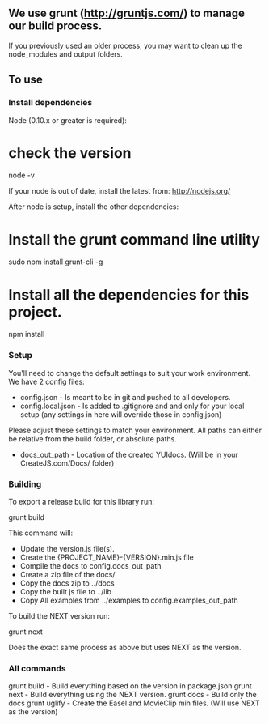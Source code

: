 ## We use grunt (http://gruntjs.com/) to manage our build process.

If you previously used an older process, you may want to clean up the node_modules and output folders.

## To use

### Install dependencies

Node (0.10.x or greater is required):

   # check the version
   node -v

If your node is out of date, install the latest from:
http://nodejs.org/

After node is setup, install the other dependencies:

   # Install the grunt command line utility
   sudo npm install grunt-cli -g

   # Install all the dependencies for this project.
   npm install

### Setup

You'll need to change the default settings to suit your work environment.
We have 2 config files:

* config.json - Is meant to be in git and pushed to all developers.
* config.local.json - Is added to .gitignore and and only for your local setup (any settings in here will override those in config.json)

Please adjust these settings to match your environment. All paths can either be relative from the build folder, or absolute paths.

* docs_out_path - Location of the created YUIdocs. (Will be in your CreateJS.com/Docs/ folder)

### Building
To export a release build for this library run:

   grunt build

This command will:

* Update the version.js file(s).
* Create the {PROJECT_NAME}-{VERSION}.min.js file
* Compile the docs to config.docs_out_path
* Create a zip file of the docs/
* Copy the docs zip to ../docs
* Copy the built js file to ../lib
* Copy All examples from ../examples to config.examples_out_path

To build the NEXT version run:

grunt next

Does the exact same process as above but uses NEXT as the version.


### All commands

grunt build -  Build everything based on the version in package.json
grunt next - Build everything using the NEXT version.
grunt docs - Build only the docs
grunt uglify - Create the Easel and MovieClip min files. (Will use NEXT as the version)
